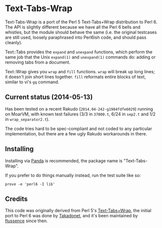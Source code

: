 # Text-Tabs-Wrap

Text-Tabs-Wrap is a port of the Perl 5 Text-Tabs+Wrap distribution to Perl 6.
The API is slightly different because we have all the Perl 6 bells and whistles,
but the module should behave the same (i.e. the original testcases are still
used, loosely paraphrased into Perl6ish code, and should pass cleanly).

Text::Tabs provides the `expand` and `unexpand` functions, which perform the
same job that the Unix `expand(1)` and `unexpand(1)` commands do: adding or
removing tabs from a document.

Text::Wrap gives you `wrap` and `fill` functions. `wrap` will break up long
lines; it doesn't join short lines together. `fill` reformats entire blocks of
text, similar to vi's `gq` command.

## Current status (2014-05-13)

Has been tested on a recent Rakudo (`2014.04-242-g1984fdfe6029`) running on
MoarVM, with known test failures (3/3 in `37000.t`, 6/24 in `sep2.t` and 1/2 in
`wrap_separator2.t`).

The code tries hard to be spec-compliant and not coded to any particular
implementation, but there are a few ugly Rakudo workarounds in there.

## Installing

Installing via [Panda][gh-panda] is recommended, the package name is
"Text-Tabs-Wrap".

If you prefer to do things manually instead, run the test suite like so:

    prove -e 'perl6 -I lib'

## Credits

This code was originally derived from Perl 5's [Text-Tabs+Wrap][ttr-perl5],
the initial port to Perl 6 was done by [Takadonet][gh-takadonet], and it's been
maintained by [flussence][gh-flussence] since then.

[gh-flussence]: //github.com/flussence
[gh-panda]:     //github.com/tadzik/panda/
[gh-takadonet]: //github.com/Takadonet
[ttr-perl5]:    //metacpan.org/release/MUIR/Text-Tabs+Wrap-2013.0523

<!-- vim: set tw=80 -->
